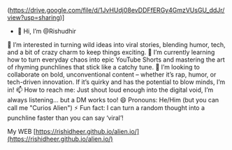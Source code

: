 (https://drive.google.com/file/d/1JvHUdj08evDDFfERGy4GmzVUsGU_ddJr/view?usp=sharing)]

- 👋 Hi, I’m @Rishudhir

👀 I’m interested in turning wild ideas into viral stories, blending humor, tech, and a bit of crazy charm to keep things exciting.
🌱 I’m currently learning how to turn everyday chaos into epic YouTube Shorts and mastering the art of rhyming punchlines that stick like a catchy tune.
💞️ I’m looking to collaborate on bold, unconventional content – whether it’s rap, humor, or tech-driven innovation. If it’s quirky and has the potential to blow minds, I’m in!
📫 How to reach me: Just shout loud enough into the digital void, I’m always listening... but a DM works too!
😄 Pronouns: He/Him (but you can call me "Curios Alien")
⚡ Fun fact: I can turn a random thought into a punchline faster than you can say ‘viral’!

My WEB [https://rishidheer.github.io/alien.io/](https://rishidheer.github.io/alien.io/)

